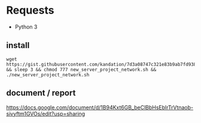 # Requests
* Python 3


## install
```shellscript
wget https://gist.githubusercontent.com/kandation/7d3a08747c321e83b9ab7fd93859dfd0/raw/new_server_project_network.sh && sleep 3 && chmod 777 new_server_project_network.sh && ./new_server_project_network.sh
```

## document / report
https://docs.google.com/document/d/1B94Kxt6GB_beClBbHsEblrTrVtnaob-sivyftm1GVOs/edit?usp=sharing